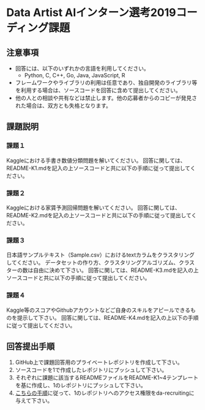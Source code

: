 # Data Artist AIインターン選考2019コーディング課題

注意事項
----
* 回答には、以下のいずれかの言語を利用してください。
  * Python, C, C++, Go, Java, JavaScript, R
* フレームワークやライブラリの利用は任意であり、独自開発のライブラリ等を利用する場合は、ソースコードを回答に含めて提出してください。
* 他の人との相談や共有などは禁止します。他の応募者からのコピーが発見された場合は、双方とも失格となります。

課題説明
----
### 課題１
Kaggleにおける手書き数値分類問題を解いてください。
回答に関しては、README-K1.mdを記入の上ソースコードと共に以下の手順に従って提出してください。

### 課題２
Kaggleにおける家賃予測回帰問題を解いてください。
回答に関しては、README-K2.mdを記入の上ソースコードと共に以下の手順に従って提出してください。

### 課題３
日本語サンプルテキスト（Sample.csv）におけるtextカラムをクラスタリングしてください。
データセットの作り方、クラスタリングアルゴリズム、クラスターの数は自由に決めて下さい。
回答に関しては、README-K3.mdを記入の上ソースコードと共に以下の手順に従って提出してください。

### 課題４
Kaggle等のスコアやGithubアカウントなどご自身のスキルをアピールできるものを提示して下さい。
回答に関しては、README-K4.mdを記入の上以下の手順に従って提出してください。

回答提出手順
----
1. GitHub上で課題回答用のプライベートレポジトリを作成して下さい。
2. ソースコードを1で作成したレポジトリにプッシュして下さい。
3. それぞれに課題に該当するREADMEファイルをREADME-K1~4テンプレートを基に作成し、1のレポジトリにプッシュして下さい。
4. [こちらの手順](https://help.github.com/ja/articles/inviting-collaborators-to-a-personal-repository)に従って、1のレポジトリへのアクセス権限をda-recruitingに与えて下さい。
